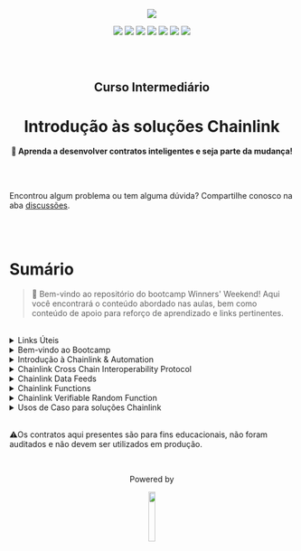 <p align="center">
  <img src="https://blogger.googleusercontent.com/img/a/AVvXsEjUWPyYTDpJuajmaMWwVL235t05jfFd_jkUKR6N0ZKvhqpd6jhPwmFY-d5gCuFzThgvVrTg2mFce0l2GqxyrsXlyb8x6Cs-i7OdCuiQWDiI23n8sMH8b0e0ypL-gLx_6fXoUNtQ7eA30JlhUSM2M0x0aowilfSj1ORA40QYcLF2hj2kFScWIu2DLvAcCAw=s16000">
</p>

<p align="center">
  <a href="https://linktree.com/77innovationlabs" target="_blank"><img src="https://img.shields.io/badge/linktree-5b5b5b?style=for-the-badge&logo=linktree&logoColor=white" target="_blank"></a>
  <a href="https://www.linkedin.com/company/77innovationlabs/" target="_blank"><img src="https://img.shields.io/badge/-LinkedIn-3090E6?style=for-the-badge&logo=linkedin&logoColor=white" target="_blank"></a>
  <a href="https://www.77innovationlabs.com/" target="_blank"><img src="https://img.shields.io/badge/website-262262?style=for-the-badge&logo=www&logoColor=white"></a>
  <a href="https://www.instagram.com/77innovationlabs" target="_blank"><img src="https://img.shields.io/badge/instagram-5b5b5b?style=for-the-badge&logo=instagram&logoColor=white"></a>
  <a href="https://x.com/77innovationlab" target="_blank"><img src="https://img.shields.io/badge/x-3090E6?style=for-the-badge&logoColor=white"></a>
  <a href="https://discord.gg/H2UpdzbbRJ" target="_blank"><img src="https://img.shields.io/badge/discord-262262?style=for-the-badge&logo=discord&logoColor=white"></a>
  <a href="https://tiktok.com/@77innovationlabs" target="_blank"><img src="https://img.shields.io/badge/tiktok-5b5b5b?style=for-the-badge&logo=tiktok&logoColor=white"></a>
</p>

</br>
</br>

<div align="center">
<h2> 
  Curso Intermediário
</h2>

<h1>
  Introdução às soluções Chainlink
</h1>

<p align="center"><strong> 🚀 Aprenda a desenvolver contratos inteligentes e seja parte da mudança!</strong></p>

</div>

<br/>

<br>

Encontrou algum problema ou tem alguma dúvida? Compartilhe conosco na aba [discussões](https://github.com/77EducationalLabs/chainlink-intro/discussions).

<br>
<br>

# Sumário

> 👋 Bem-vindo ao repositório do bootcamp Winners' Weekend! Aqui você encontrará o conteúdo abordado nas aulas, bem como conteúdo de apoio para reforço de aprendizado e links pertinentes.
<br>

<details>

<summary>Links Úteis</summary>

- [Chainlink Labs](https://chain.link/)
- [Chainlink DevHub](https://docs.chain.link/)
- [Chainlink DevTools](https://dev.chain.link/tools)
- [Chainlink Socials](https://linktr.ee/chainlinklabs)
- [Chainlink BUILD Program](https://chain.link/economics/build-program)

<br>
</details>

<details>

<summary>Bem-vindo ao Bootcamp</summary>

</details>

<details>
<summary>Introdução à Chainlink & Automation</summary>

<ol>
<li>The Oracle Problem</li>
<li>O que são Oráculos</li>
<li>Como escolher um Oráculo</li>
<li>Chainlink</li>
<li>Link Token - Combustível Universal</li>
<li>Chainlink Automation
    <ol>
    <li>O que é?</li>
    <li>Tipos</li>
    <li>Atividade</li>
    <li>O que acontece por debaixo dos panos?</li>
    <li>Funcionalidades</li>
    </ol>
</li>
</ol>
<br>

> [Chainlink Automation](https://github.com/77EducationalLabs/cl-automation)

</details>

<details>
<summary>Chainlink Cross Chain Interoperability Protocol</summary>
<ol>
<li>Introdução à Interoperabilidade</li>
<li>Ilhas Cook</li>
<li>Riscos</li>
<li>Cross Chain Interoperability Protocol</li>
<li>Atividade</li>
<li>Lanca.io</li>
</ol>
<br>

> [Chainlink CCIP](https://github.com/77EducationalLabs/cl-ccip)

</details>

<details>
<summary>Chainlink Data Feeds</summary>
<ol>
<li>O que é?</li>
<li>Tipos</li>
<li>Atividade</li>
<li>Folks Finance</li>
<li>BRX Finance</li>
</ol>
<br>

> [Chainlink Data Feeds](https://github.com/77EducationalLabs/cl-feeds)

</details>

<details>
<summary>Chainlink Functions</summary>
<ol>
<li>O que é?</li>
<li>Arquitetura</li>
<li>Atividade</li>
<li>Concero Messaging</li>
</ol>
<br>

> [Chainlink Functions](https://github.com/77EducationalLabs/cl-functions)

</details>

<details>
<summary>Chainlink Verifiable Random Function</summary>
<ol>
<li>O que é?</li>
<li>Casos de Uso & Validação</li>
<li>Tipos de Requisição</li>
<li>Atividade</li>
</ol>
<br>

> [Chainlink VRF](https://github.com/77EducationalLabs/cl-vrf)

</details>

<details>
<summary>Usos de Caso para soluções Chainlink</summary>
<ol>
<li>Finanças Descentralizadas</li>
<li>Governos</li>
<li>Games</li>
<li>Cadeia de Suprimentos</li>
<li>etc.</li>
</ol>
<br>

> [77+ Smart Contract Use Cases](https://blog.chain.link/smart-contract-use-cases/)

</details>

<br>

⚠️Os contratos aqui presentes são para fins educacionais, não foram auditados e não devem ser utilizados em produção.

<br>

<!-- <div>
    <p> Parceiros </p>
    <img src="">

</div> -->


<!-- <br> -->

<div align="center">
  <p> Powered by </p>
  <img src="https://blogger.googleusercontent.com/img/a/AVvXsEgKM5h5oO-Jl7faARzR0q2tF3_zCRIQ_Rb6CpwpyMuPg9rsqx_QbcuyHXrV5mO8Jp6qexGsHomTpyqwKqPUucLPmuAF39dyqsdyFBXYvmqzIXOC-9GU3ylyFpR2mn7KmSnuoNhfmmw1DRL3cuqLGDVpNmCF9MCrlivTQH0Xq3NJcAKPR-2GuQHLvX9WMls=s16000" width="15%">
</div>

